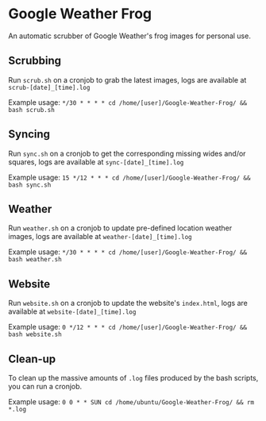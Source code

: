 # Google Weather Frog
An automatic scrubber of Google Weather's frog images for personal use.

## Scrubbing
Run `scrub.sh` on a cronjob to grab the latest images, logs are available at `scrub-[date]_[time].log`

Example usage: `*/30 * * * * cd /home/[user]/Google-Weather-Frog/ && bash scrub.sh`

## Syncing
Run `sync.sh` on a cronjob to get the corresponding missing wides and/or squares, logs are available at `sync-[date]_[time].log`

Example usage: `15 */12 * * * cd /home/[user]/Google-Weather-Frog/ && bash sync.sh`

## Weather
Run `weather.sh` on a cronjob to update pre-defined location weather images, logs are available at `weather-[date]_[time].log`

Example usage: `*/30 * * * * cd /home/[user]/Google-Weather-Frog/ && bash weather.sh`

## Website
Run `website.sh` on a cronjob to update the website's `index.html`, logs are available at `website-[date]_[time].log`

Example usage: `0 */12 * * * cd /home/[user]/Google-Weather-Frog/ && bash website.sh`

## Clean-up
To clean up the massive amounts of `.log` files produced by the bash scripts, you can run a cronjob.

Example usage: `0 0 * * SUN cd /home/ubuntu/Google-Weather-Frog/ && rm *.log`